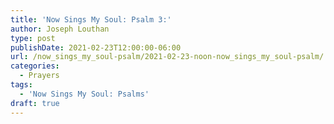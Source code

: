 ```yaml
---
title: 'Now Sings My Soul: Psalm 3:'
author: Joseph Louthan
type: post
publishDate: 2021-02-23T12:00:00-06:00
url: /now_sings_my_soul-psalm/2021-02-23-noon-now_sings_my_soul-psalm/
categories:
  - Prayers
tags:
  - 'Now Sings My Soul: Psalms'
draft: true
---
```

<pre>
<div style="font-variant: small-caps;">

</div>

</pre>
